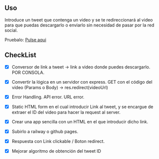 ## Uso
Introduce un tweet que contenga un video y se te redireccionará al video para que puedas descargarlo o enviarlo sin necesidad de pasar por la red social.

Pruebalo: [Pulse aqui](https://julian-video-downloader.up.railway.app/)

## CheckList
- [X] Conversor de link a tweet -> link a video donde puedes descargarlo. POR CONSOLA.
- [X] Convertir la lógica en un servidor con express. GET con el código del vídeo (Params o Body) -> res.redirect(videoUrl)
- [X] Error Handling. API error. URL error.
- [X] Static HTML form en el cual introducir Link al tweet, y se encargue de extraer el ID del video para hacer la request al server. 
- [X] Crear una app sencilla con un HTML en el que introducir dicho link.
- [X] Subirlo a railway o github pages.
- [X] Respuesta con Link clickable / Boton redirect.
- [X] Mejorar algoritmo de obtención del tweet ID


